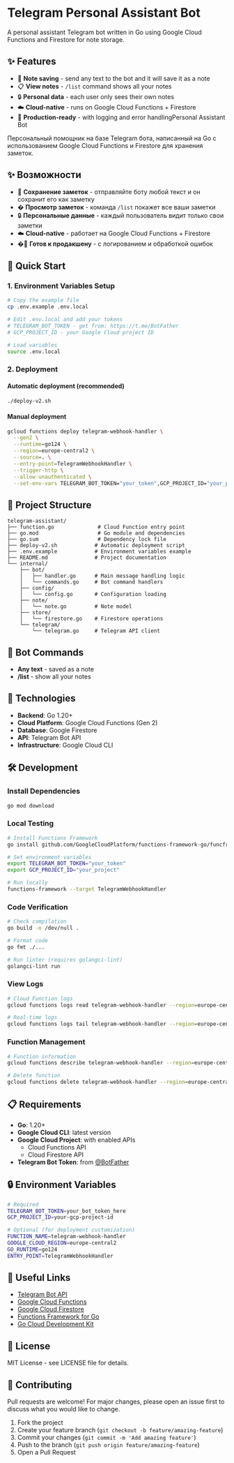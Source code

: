# Telegram Personal Assistant Bot

A personal assistant Telegram bot written in Go using Google Cloud Functions and Firestore for note storage.

## ✨ Features

- 📝 **Note saving** - send any text to the bot and it will save it as a note
- 📋 **View notes** - `/list` command shows all your notes
- 🔒 **Personal data** - each user only sees their own notes
- ☁️ **Cloud-native** - runs on Google Cloud Functions + Firestore
- 🚀 **Production-ready** - with logging and error handlingPersonal Assistant Bot

Персональный помощник на базе Telegram бота, написанный на Go с использованием Google Cloud Functions и Firestore для хранения заметок.

## ✨ Возможности

- 📝 **Сохранение заметок** - отправляйте боту любой текст и он сохранит его как заметку
- � **Просмотр заметок** - команда `/list` покажет все ваши заметки
- 🔒 **Персональные данные** - каждый пользователь видит только свои заметки
- ☁️ **Cloud-native** - работает на Google Cloud Functions + Firestore
- �🚀 **Готов к продакшену** - с логированием и обработкой ошибок

## 🚀 Quick Start

### 1. Environment Variables Setup

```bash
# Copy the example file
cp .env.example .env.local

# Edit .env.local and add your tokens
# TELEGRAM_BOT_TOKEN - get from: https://t.me/BotFather
# GCP_PROJECT_ID - your Google Cloud project ID

# Load variables
source .env.local
```

### 2. Deployment

#### Automatic deployment (recommended)
```bash
./deploy-v2.sh
```

#### Manual deployment
```bash
gcloud functions deploy telegram-webhook-handler \
  --gen2 \
  --runtime=go124 \
  --region=europe-central2 \
  --source=. \
  --entry-point=TelegramWebhookHandler \
  --trigger-http \
  --allow-unauthenticated \
  --set-env-vars TELEGRAM_BOT_TOKEN="your_token",GCP_PROJECT_ID="your_project"
```

## 📁 Project Structure

```
telegram-assistant/
├── function.go              # Cloud Function entry point
├── go.mod                   # Go module and dependencies
├── go.sum                   # Dependency lock file
├── deploy-v2.sh            # Automatic deployment script
├── .env.example            # Environment variables example
├── README.md               # Project documentation
└── internal/
    ├── bot/
    │   ├── handler.go      # Main message handling logic
    │   └── commands.go     # Bot command handlers
    ├── config/
    │   └── config.go       # Configuration loading
    ├── note/
    │   └── note.go         # Note model
    ├── store/
    │   └── firestore.go    # Firestore operations
    └── telegram/
        └── telegram.go     # Telegram API client
```

## 🤖 Bot Commands

- **Any text** - saved as a note
- **/list** - show all your notes

## 🔧 Technologies

- **Backend**: Go 1.20+
- **Cloud Platform**: Google Cloud Functions (Gen 2)
- **Database**: Google Firestore
- **API**: Telegram Bot API
- **Infrastructure**: Google Cloud CLI

## 🛠 Development

### Install Dependencies

```bash
go mod download
```

### Local Testing

```bash
# Install Functions Framework
go install github.com/GoogleCloudPlatform/functions-framework-go/funcframework@latest

# Set environment variables
export TELEGRAM_BOT_TOKEN="your_token"
export GCP_PROJECT_ID="your_project"

# Run locally
functions-framework --target TelegramWebhookHandler
```

### Code Verification

```bash
# Check compilation
go build -o /dev/null .

# Format code
go fmt ./...

# Run linter (requires golangci-lint)
golangci-lint run
```

### View Logs

```bash
# Cloud Function logs
gcloud functions logs read telegram-webhook-handler --region=europe-central2

# Real-time logs
gcloud functions logs tail telegram-webhook-handler --region=europe-central2
```

### Function Management

```bash
# Function information
gcloud functions describe telegram-webhook-handler --region=europe-central2

# Delete function
gcloud functions delete telegram-webhook-handler --region=europe-central2
```

## 📋 Requirements

- **Go**: 1.20+
- **Google Cloud CLI**: latest version
- **Google Cloud Project**: with enabled APIs
  - Cloud Functions API
  - Cloud Firestore API
- **Telegram Bot Token**: from [@BotFather](https://t.me/BotFather)

## 🔒 Environment Variables

```bash
# Required
TELEGRAM_BOT_TOKEN=your_bot_token_here
GCP_PROJECT_ID=your-gcp-project-id

# Optional (for deployment customization)
FUNCTION_NAME=telegram-webhook-handler
GOOGLE_CLOUD_REGION=europe-central2
GO_RUNTIME=go124
ENTRY_POINT=TelegramWebhookHandler
```

## 🔗 Useful Links

- [Telegram Bot API](https://core.telegram.org/bots/api)
- [Google Cloud Functions](https://cloud.google.com/functions/docs)
- [Google Cloud Firestore](https://cloud.google.com/firestore/docs)
- [Functions Framework for Go](https://github.com/GoogleCloudPlatform/functions-framework-go)
- [Go Cloud Development Kit](https://gocloud.dev/)

## 📝 License

MIT License - see LICENSE file for details.

## 🤝 Contributing

Pull requests are welcome! For major changes, please open an issue first to discuss what you would like to change.

1. Fork the project
2. Create your feature branch (`git checkout -b feature/amazing-feature`)
3. Commit your changes (`git commit -m 'Add amazing feature'`)
4. Push to the branch (`git push origin feature/amazing-feature`)
5. Open a Pull Request

